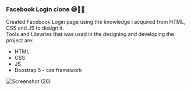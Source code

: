 
<h3> Facebook Login clone 😄💯💯</h3>
Created Facebook Login page using the knowledge i acquired from HTML, CSS and JS to design it. <br>
Tools and Libraries that was used in the designing and developing the project are: 
<br>
<ul>
  <li>HTML</li>
  <li>CSS</li>
  <li>JS</li>
  <li>Boostrap 5 - css framework</li>
</ul>

![Screenshot (26)](https://github.com/saeedmuqsin/Facebook-login-clone/assets/65695916/18ee01dc-c4eb-4efb-9a4e-1a6315de92e4)

